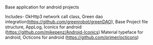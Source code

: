 Base application for android projects

Includes-
OkHttp3 network call class,
Green dao integration(https://github.com/greenrobot/greenDAO),
Base Project file structure,
AppLog,
Iconics for android (https://github.com/mikepenz/Android-Iconics)
Material typeface for android,
Octicons for android (https://github.com/primer/octicons)